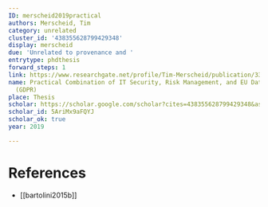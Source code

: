 ```yaml
---
ID: merscheid2019practical
authors: Merscheid, Tim
category: unrelated
cluster_id: '438355628799429348'
display: merscheid
due: 'Unrelated to provenance and '
entrytype: phdthesis
forward_steps: 1
link: https://www.researchgate.net/profile/Tim-Merscheid/publication/338753440_Practical_Combination_of_IT_Security_Risk_Management_and_EU_Data_Protection_GDPR/links/5e28b4114585150ee77b2af5/Practical-Combination-of-IT-Security-Risk-Management-and-EU-Data-Protection-GDPR.pdf
name: Practical Combination of IT Security, Risk Management, and EU Data Protection
  (GDPR)
place: Thesis
scholar: https://scholar.google.com/scholar?cites=438355628799429348&as_sdt=2005&sciodt=0,5&hl=en
scholar_id: 5AriMx9aFQYJ
scholar_ok: true
year: 2019

---
```


# References

- [[bartolini2015b]]
